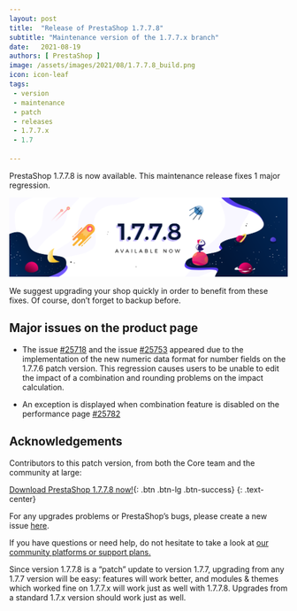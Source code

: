 ```yaml
---
layout: post
title:  "Release of PrestaShop 1.7.7.8"
subtitle: "Maintenance version of the 1.7.7.x branch"
date:   2021-08-19
authors: [ PrestaShop ]
image: /assets/images/2021/08/1.7.7.8_build.png
icon: icon-leaf
tags:
 - version
 - maintenance
 - patch
 - releases
 - 1.7.7.x
 - 1.7

---
```


PrestaShop 1.7.7.8 is now available. This maintenance release fixes 1 major regression.

![1.7.7.8 is available!](/assets/images/2021/08/1.7.7.8_build.png)

We suggest upgrading your shop quickly in order to benefit from these fixes. Of course, don’t forget to backup before.

## Major issues on the product page

- The issue [#25718](https://github.com/PrestaShop/PrestaShop/issues/25718) and the issue [#25753](https://github.com/PrestaShop/PrestaShop/issues/25753) appeared due to the implementation of the new numeric data format for number fields on the 1.7.7.6 patch version. This regression causes users to be unable to edit the impact of a combination and rounding problems on the impact calculation. 

- An exception is displayed when combination feature is disabled on the performance page [#25782](https://github.com/PrestaShop/PrestaShop/issues/25782)

## Acknowledgements

Contributors to this patch version, from both the Core team and the community at large:

[Download PrestaShop 1.7.7.8 now!](https://www.prestashop.com/en/download){: .btn .btn-lg .btn-success}
{: .text-center}

For any upgrades problems or PrestaShop’s bugs, please create a new issue [here](https://github.com/PrestaShop/PrestaShop/issues/new/choose).

If you have questions or need help, do not hesitate to take a look at [our community platforms or support plans.](https://devdocs.prestashop.com/1.7/faq/i-need-help/)

Since version 1.7.7.8 is a “patch” update to version 1.7.7, upgrading from any 1.7.7 version will be easy: features will work better, and modules & themes which worked fine on 1.7.7.x will work just as well with 1.7.7.8. Upgrades from a standard 1.7.x version should work just as well.

